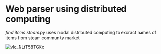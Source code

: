 # Web parser using distributed computing
_find items steam.py_ uses modal distributed computing to excract names of items from steam community market.

![vlc_NLtT58TGKx](https://github.com/kezif/parse_sites/assets/11709254/7dfc651d-0658-4212-b207-c16e48d7346a)
